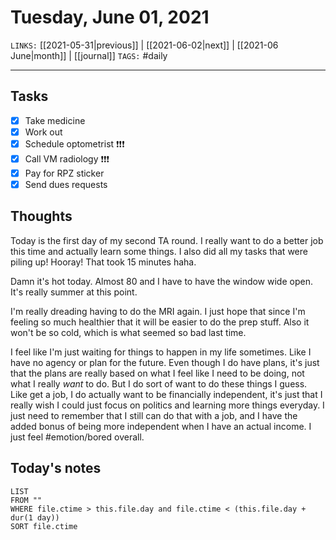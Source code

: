 # Tuesday, June 01, 2021
`LINKS:` [[2021-05-31|previous]]  | [[2021-06-02|next]] | [[2021-06 June|month]] | [[journal]]
`TAGS:` #daily

---
## Tasks
- [x]  Take medicine
- [x]  Work out
- [x]  Schedule optometrist ❗️❗️❗️
- [x]  Call VM radiology ❗️❗️❗️
- [x]  Pay for RPZ sticker
- [x]  Send dues requests

## Thoughts
Today is the first day of my second TA round. I really want to do a better job this time and actually learn some things. I also did all my tasks that were piling up! Hooray! That took 15 minutes haha. 

Damn it's hot today. Almost 80 and I have to have the window wide open. It's really summer at this point. 

I'm really dreading having to do the MRI again. I just hope that since I'm feeling so much healthier that it will be easier to do the prep stuff. Also it won't be so cold, which is what seemed so bad last time. 

I feel like I'm just waiting for things to happen in my life sometimes. Like I have no agency or plan for the future. Even though I do have plans, it's just that the plans are really based on what I feel like I need to be doing, not what I really *want* to do. But I do sort of want to do these things I guess. Like get a job, I do actually want to be financially independent, it's just that I really wish I could just focus on politics and learning more things everyday. I just need to remember that I still can do that with a job, and I have the added bonus of being more independent when I have an actual income. I just feel #emotion/bored overall. 

## Today's notes
```dataview
LIST 
FROM ""
WHERE file.ctime > this.file.day and file.ctime < (this.file.day + dur(1 day))
SORT file.ctime
```
